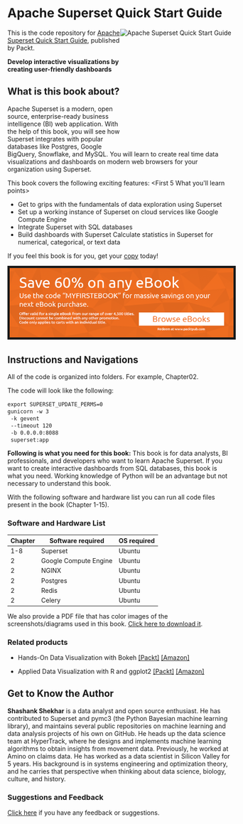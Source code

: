 # Apache Superset Quick Start Guide

<a href="https://www.packtpub.com/big-data-and-business-intelligence/apache-superset-quick-start-guide?utm_source=github&utm_medium=repository&utm_campaign=9781788992244"><img src="https://dz13w8afd47il.cloudfront.net/sites/default/files/imagecache/ppv4_main_book_cover/B10300_0.png" alt="Apache Superset Quick Start Guide" height="256px" align="right"></a>

This is the code repository for [Apache Superset Quick Start Guide](https://www.packtpub.com/big-data-and-business-intelligence/apache-superset-quick-start-guide?utm_source=github&utm_medium=repository&utm_campaign=9781788992244), published by Packt.


**Develop interactive visualizations by creating user-friendly dashboards**

## What is this book about?
Apache Superset is a modern, open source, enterprise-ready business intelligence (BI) web application. With the help of this book, you will see how Superset integrates with popular databases like Postgres, Google BigQuery, Snowflake, and MySQL. You will learn to create real time data visualizations and dashboards on modern web browsers for your organization using Superset.

This book covers the following exciting features: <First 5 What you'll learn points>
* Get to grips with the fundamentals of data exploration using Superset
* Set up a working instance of Superset on cloud services like Google Compute Engine
* Integrate Superset with SQL databases
* Build dashboards with Superset
 Calculate statistics in Superset for numerical, categorical, or text data

If you feel this book is for you, get your [copy](https://www.amazon.com/dp/1788992245) today!

<a href="https://www.packtpub.com/?utm_source=github&utm_medium=banner&utm_campaign=GitHubBanner"><img src="https://raw.githubusercontent.com/PacktPublishing/GitHub/master/GitHub.png" 
alt="https://www.packtpub.com/" border="5" /></a>


## Instructions and Navigations
All of the code is organized into folders. For example, Chapter02.

The code will look like the following:
```
export SUPERSET_UPDATE_PERMS=0 
gunicorn -w 3 
 -k gevent 
 --timeout 120 
 -b 0.0.0.0:8088 
 superset:app
```

**Following is what you need for this book:**
This book is for data analysts, BI professionals, and developers who want to learn Apache Superset. If you want to create interactive dashboards from SQL databases, this book is what you need. Working knowledge of Python will be an advantage but not necessary to understand this book.

With the following software and hardware list you can run all code files present in the book (Chapter 1-15).

### Software and Hardware List

| Chapter  | Software required                   | OS required |                      
| -------- | ------------------------------------| ------------|
| 1-8      | Superset                            | Ubuntu      |                       
| 2        | Google Compute Engine               | Ubuntu      |
| 2        | NGINX                               | Ubuntu      |
| 2        | Postgres                            | Ubuntu      |
| 2        |Redis                                | Ubuntu      |
| 2        | Celery                              | Ubuntu      |



We also provide a PDF file that has color images of the screenshots/diagrams used in this book. [Click here to download it]( https://www.packtpub.com/sites/default/files/downloads/9781788992244_ColorImages.pdf).


### Related products <Other books you may enjoy>
* Hands-On Data Visualization with Bokeh [[Packt]](https://www.packtpub.com/big-data-and-business-intelligence/hands-data-visualization-bokeh?utm_source=github&utm_medium=repository&utm_campaign=9781789135404) [[Amazon]](https://www.amazon.com/dp/1789135400)

* Applied Data Visualization with R and ggplot2 [[Packt]](https://www.packtpub.com/big-data-and-business-intelligence/applied-data-visualization-r-and-ggplot2?utm_source=github&utm_medium=repository&utm_campaign=9781789612158) [[Amazon]](https://www.amazon.com/dp/1789612152)

## Get to Know the Author
**Shashank Shekhar** is a data analyst and open source enthusiast. He has contributed to Superset and pymc3 (the Python Bayesian machine learning library), and maintains several public repositories on machine learning and data analysis projects of his own on GitHub. He heads up the data science team at HyperTrack, where he designs and implements machine learning algorithms to obtain insights from movement data. Previously, he worked at Amino on claims data. He has worked as a data scientist in Silicon Valley for 5 years. His background is in systems engineering and optimization theory, and he carries that perspective when thinking about data science, biology, culture, and history.



### Suggestions and Feedback
[Click here](https://docs.google.com/forms/d/e/1FAIpQLSdy7dATC6QmEL81FIUuymZ0Wy9vH1jHkvpY57OiMeKGqib_Ow/viewform) if you have any feedback or suggestions.

